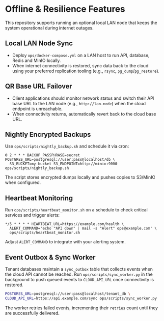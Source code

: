 # Offline & Resilience Features

This repository supports running an optional local LAN node that keeps the system operational during internet outages.

## Local LAN Node Sync
- Deploy `ops/docker-compose.yml` on a LAN host to run API, database, Redis and MinIO locally.
- When internet connectivity is restored, sync data back to the cloud using your preferred replication tooling (e.g., `rsync`, `pg_dump`/`pg_restore`).

## QR Base URL Failover
- Client applications should monitor network status and switch their API base URL to the LAN node (e.g., `http://lan-node`) when the cloud endpoint is unreachable.
- When connectivity returns, automatically revert back to the cloud base URL.

## Nightly Encrypted Backups
Use `ops/scripts/nightly_backup.sh` and schedule it via cron:

```cron
0 2 * * * BACKUP_PASSPHRASE=secret POSTGRES_URL=postgresql://user:pass@localhost/db \
  S3_BUCKET=my-bucket S3_ENDPOINT=http://minio:9000 ops/scripts/nightly_backup.sh
```

The script stores encrypted dumps locally and pushes copies to S3/MinIO when configured.

## Heartbeat Monitoring
Run `ops/scripts/heartbeat_monitor.sh` on a schedule to check critical services and trigger alerts:

```cron
*/5 * * * * HEARTBEAT_URL=https://example.com/health \
  ALERT_COMMAND='echo "API down" | mail -s "Alert" ops@example.com' \
  ops/scripts/heartbeat_monitor.sh
```

Adjust `ALERT_COMMAND` to integrate with your alerting system.

## Event Outbox & Sync Worker

Tenant databases maintain a `sync_outbox` table that collects events when the
cloud API cannot be reached. Run `ops/scripts/sync_worker.py` in the background
to push queued events to `CLOUD_API_URL` once connectivity is restored.

```bash
POSTGRES_URL=postgresql://user:pass@localhost/tenant_db \
CLOUD_API_URL=https://api.example.com/sync ops/scripts/sync_worker.py
```

The worker retries failed events, incrementing their `retries` count until they
are successfully delivered.

